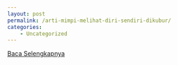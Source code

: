 ```yaml
---
layout: post
permalink: /arti-mimpi-melihat-diri-sendiri-dikubur/
categories:
    - Uncategorized
---
```


[Baca Selengkapnya](/05)